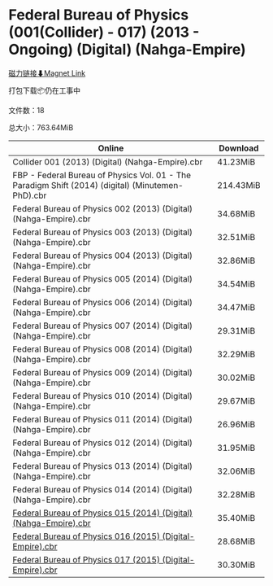 # Federal Bureau of Physics (001(Collider) - 017) (2013 - Ongoing) (Digital) (Nahga-Empire)

[磁力链接⬇Magnet Link](magnet:?xt=urn:btih:27ebdd78005294b5946b8fe39e45493fd634bc4a&dn=Federal%20Bureau%20of%20Physics%20%28001%28Collider%29%20-%20017%29%20%282013%20-%20Ongoing%29%20%28Digital%29%20%28Nahga-Empire%29)

打包下载📦仍在工事中

文件数：18

总大小：763.64MiB

Online | Download
--- | ---
Collider 001 (2013) (Digital) (Nahga-Empire).cbr | 41.23MiB
FBP - Federal Bureau of Physics Vol. 01 - The Paradigm Shift (2014) (digital) (Minutemen-PhD).cbr | 214.43MiB
Federal Bureau of Physics 002 (2013) (Digital) (Nahga-Empire).cbr | 34.68MiB
Federal Bureau of Physics 003 (2013) (Digital) (Nahga-Empire).cbr | 32.51MiB
Federal Bureau of Physics 004 (2013) (Digital) (Nahga-Empire).cbr | 32.86MiB
Federal Bureau of Physics 005 (2014) (Digital) (Nahga-Empire).cbr | 34.54MiB
Federal Bureau of Physics 006 (2014) (Digital) (Nahga-Empire).cbr | 34.47MiB
Federal Bureau of Physics 007 (2014) (Digital) (Nahga-Empire).cbr | 29.31MiB
Federal Bureau of Physics 008 (2014) (Digital) (Nahga-Empire).cbr | 32.29MiB
Federal Bureau of Physics 009 (2014) (Digital) (Nahga-Empire).cbr | 30.02MiB
Federal Bureau of Physics 010 (2014) (Digital) (Nahga-Empire).cbr | 29.67MiB
Federal Bureau of Physics 011 (2014) (Digital) (Nahga-Empire).cbr | 26.96MiB
Federal Bureau of Physics 012 (2014) (Digital) (Nahga-Empire).cbr | 31.95MiB
Federal Bureau of Physics 013 (2014) (Digital) (Nahga-Empire).cbr | 32.06MiB
Federal Bureau of Physics 014 (2014) (Digital) (Nahga-Empire).cbr | 32.28MiB
[Federal Bureau of Physics 015 (2014) (Digital) (Nahga-Empire).cbr](https://github.com/alicewish/markdown/blob/master/comic/Federal-Bureau-of-Physics-015-2014-Digital-Nahga-Empire-cbr.md) | 35.40MiB
[Federal Bureau of Physics 016 (2015) (Digital-Empire).cbr](https://github.com/alicewish/markdown/blob/master/comic/Federal-Bureau-of-Physics-016-2015-Digital-Empire-cbr.md) | 28.68MiB
[Federal Bureau of Physics 017 (2015) (Digital-Empire).cbr](https://github.com/alicewish/markdown/blob/master/comic/Federal-Bureau-of-Physics-017-2015-Digital-Empire-cbr.md) | 30.30MiB